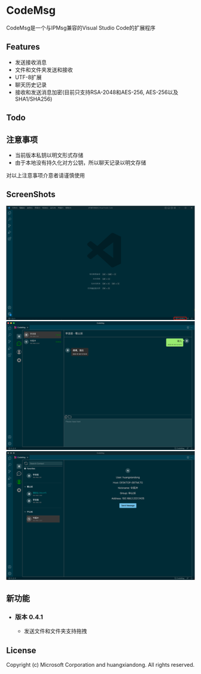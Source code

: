 # CodeMsg
CodeMsg是一个与IPMsg兼容的Visual Studio Code的扩展程序

## Features
* 发送接收消息
* 文件和文件夹发送和接收
* UTF-8扩展
* 聊天历史记录
* 接收和发送消息加密(目前只支持RSA-2048和AES-256, AES-256以及SHA1/SHA256)

## Todo

## 注意事项
* 当前版本私钥以明文形式存储
* 由于本地没有持久化对方公钥，所以聊天记录以明文存储

对以上注意事项介意者请谨慎使用

## ScreenShots
<img src=https://raw.githubusercontent.com/huangxiandong/codemsg/main/snapshots/1.png?>
<img src=https://raw.githubusercontent.com/huangxiandong/codemsg/main/snapshots/2.png?>
<img src=https://raw.githubusercontent.com/huangxiandong/codemsg/main/snapshots/3.png?>

## 新功能
* ### 版本 0.4.1
  * 发送文件和文件夹支持拖拽

## License

Copyright (c) Microsoft Corporation and huangxiandong. All rights reserved.
